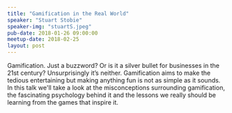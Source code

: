 ```yaml
---
title: "Gamification in the Real World"
speaker: "Stuart Stobie"
speaker-img: "stuartS.jpeg"
pub-date: 2018-01-26 09:00:00
meetup-date: 2018-02-25
layout: post
---
```


Gamification.
Just a buzzword?
Or is it a silver bullet for businesses in the 21st century?
Unsurprisingly it’s neither.
Gamification aims to make the tedious entertaining but making anything fun is not as simple as it sounds.
In this talk we'll take a look at the misconceptions surrounding gamification, the fascinating psychology behind it and the lessons we really should be learning from the games that inspire it.
